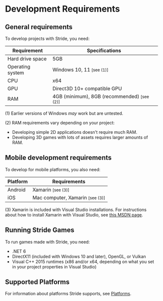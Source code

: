 # Development Requirements

## General requirements 

To develop projects with Stride, you need:

| Requirement     | Specifications 
|-----------------|----------------
| Hard drive space | 5GB
| Operating system | Windows 10, 11 <small class="text-secondary">[see (1)]</small>
| CPU | x64
| GPU | Direct3D 10+ compatible GPU
| RAM | 4GB (minimum), 8GB (recommended) <small class="text-secondary">[see (2)]</small>

(1) Earlier versions of Windows _may_ work but are untested.

(2) RAM requirements vary depending on your project:
* Developing simple 2D applications doesn't require much RAM.
* Developing 3D games with lots of assets requires larger amounts of RAM.


## Mobile development requirements 

To develop for mobile platforms, you also need:

| Platform | Requirements
|----------|-------
| Android  | Xamarin <small class="text-secondary">[see (3)]</small>
| iOS      | Mac computer, Xamarin <small class="text-secondary">[see (3)]</small>

(3) Xamarin is included with Visual Studio installations. For instructions about how to install Xamarin with Visual Studio, see [this MSDN page](https://docs.microsoft.com/en-us/visualstudio/cross-platform/setup-and-install).

## Running Stride Games

To run games made with Stride, you need:

- .NET 6
- DirectX11 (included with Windows 10 and later), OpenGL, or Vulkan
- Visual C++ 2015 runtimes (x86 and/or x64, depending on what you set in your project properties in Visual Studio)

## Supported Platforms

For information about platforms Stride supports, see [Platforms](../platforms/index.md).